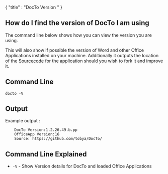 {
    "title" : "DocTo Version " 
}

How do I find the version of DocTo I am using
-

The command line below shows how you can view the version you are using.

This will also show if possible the version of Word and other Office Applications installed on your machine.  Additionally it outputs the location of the [Sourcecode](https://github.com/tobya/DocTo/) for the application should you wish to fork it and improve it.

Command Line 
-

 ````
 docto -V 
 ````

Output
-

Example output :

````
    DocTo Version:1.2.26.49.b.pp
    OfficeApp Version:16
    Source: https://github.com/tobya/DocTo/
````

Command Line Explained 
-

 - `-V` -  Show Version details for DocTo and loaded Office Applications 

   

